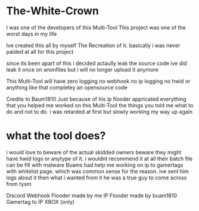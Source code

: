 # The-White-Crown

I was one of the developers of this Multi-Tool
This project was one of the worst days in my life

Ive created this all by myself The Recreation of it.
basically i was never paided at all for this project

since its been apart of this i decided actaully leak the source code ive did leak it once on anonfiles
but i will no longer upload it anymore 

This Multi-Tool will have zero logging no webhook no ip logging no hwid or anything like that completey an opensource code 

Credits to Baum1810
Just because of his ip flooder appricated everything that you helped me worked on this Multi-Tool the things you told me what to do and not to do.
i was retarded at first but slowly working my way up again 

# what the tool does?

i would love to beware of the actual skidded owners beware they might have hwid logs or anytype of it.
i wouldnt recommend it at all their batch file can be fill with malware
Buams had help me working on ip to gamertags with whitelist page. which was common sense for the reason.
ive sent him logs about it then what i wanted from it he was a true guy to come across from tysm

Discord Webhook Flooder made by me 
IP Flooder made by buam1810
Gamertag to IP XBOX (only)
